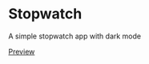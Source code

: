 # Stopwatch
A simple stopwatch app with dark mode

[Preview](https://deivisonsm.github.io/Stopwatch/)
